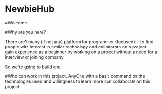 # NewbieHub

#Welcome... 

#Why are you here?

There are't many (if not any) platform for programmer (focused):
       - to find people with interest in similar technology and colloborate on a project.
       - gain experience as a beginner by working on a project without a need for a interview or joining company.
       
 So we're going to build one. 

#Who can work in this project.
 AnyOne with a basic command on the technologies used and willingness to learn more can collaborate on this project.
 
 
 
